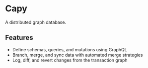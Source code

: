 # Capy

A distributed graph database.

## Features

- Define schemas, queries, and mutations using GraphQL
- Branch, merge, and sync data with automated merge strategies
- Log, diff, and revert changes from the transaction graph
